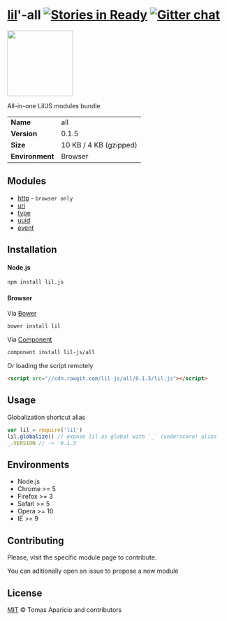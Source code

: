 # [lil](http://lil-js.github.io)'-all [![Stories in Ready](https://badge.waffle.io/lil-js/all.png?label=ready&title=Ready)](https://waffle.io/lil-js/all) [![Gitter chat](https://badges.gitter.im/lil-js/all.png)](https://gitter.im/lil-js/all)

<img align="center" height="150" src="http://lil-js.github.io/img/liljs-logo.png" />

All-in-one Lil'JS modules bundle

<table>
<tr>
<td><b>Name</b></td><td>all</td>
</tr>
<tr>
<td><b>Version</b></td><td>0.1.5</td>
</tr>
<tr>
<td><b>Size</b></td><td>10 KB / 4 KB (gzipped)</td>
</tr>
<tr>
<td><b>Environment</b></td><td>Browser</td>
</tr>
</table>

## Modules

- [http](https://github.com/lil-js/http) - `browser only`
- [uri](https://github.com/lil-js/uri)
- [type](https://github.com/lil-js/type)
- [uuid](https://github.com/lil-js/uuid)
- [event](https://github.com/lil-js/event)

## Installation

#### Node.js

```bash
npm install lil.js
```

#### Browser

Via [Bower](http://bower.io)
```bash
bower install lil
```
Via [Component](https://github.com/componentjs/component)
```bash
component install lil-js/all
```

Or loading the script remotely
```html
<script src="//cdn.rawgit.com/lil-js/all/0.1.5/lil.js"></script>
```

## Usage

Globalization shortcut alias
```js
var lil = require('lil')
lil.globalize() // expose lil as global with `_` (underscore) alias
_.VERSION // -> '0.1.3'
```

## Environments

- Node.js
- Chrome >= 5
- Firefox >= 3
- Safari >= 5
- Opera >= 10
- IE >= 9

## Contributing

Please, visit the specific module page to contribute.

You can aditionally open an issue to propose a new module

## License

[MIT](http://opensource.org/licenses/MIT) © Tomas Aparicio and contributors
